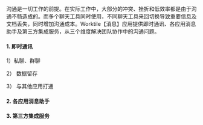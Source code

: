 沟通是一切工作的前提。在实际工作中，大部分的冲突、挫折和低效率都是由于沟通不畅造成的。而多个聊天工具同时使用，不同聊天工具来回切换导致重要信息及文档丢失，同时增加沟通成本。Worktile【消息】应用提供即时通讯、各应用消息助手及第三方集成服务，从三个维度解决团队协作中的沟通问题。

#### 1. 即时通讯

1）私聊、群聊


2） 数据留存


3） 与其他应用打通




#### 2. 各应用消息助手



#### 3. 第三方集成服务





